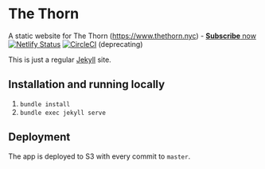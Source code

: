 # The Thorn
A static website for The Thorn (https://www.thethorn.nyc) - [**Subscribe** now](http://nyc.us15.list-manage.com/subscribe?u=6533003d659976f89bf858d09&id=f3405fc230)
[![Netlify Status](https://api.netlify.com/api/v1/badges/42ad15a7-1aee-412c-8218-fe3578c27498/deploy-status)](https://app.netlify.com/sites/nycdsa-thethorn/deploys)
[![CircleCI](https://circleci.com/gh/nycdsa/the-thorn.svg?style=svg)](https://circleci.com/gh/nycdsa/the-thorn) (deprecating)

This is just a regular [Jekyll](https://jekyllrb.com) site.

## Installation and running locally
1. `bundle install`
2. `bundle exec jekyll serve`

## Deployment
The app is deployed to S3 with every commit to `master`.
